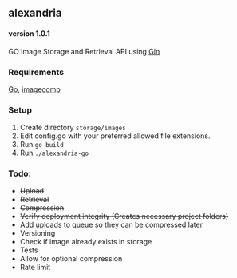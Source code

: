 ## alexandria
#### version 1.0.1
GO Image Storage and Retrieval API using [Gin](https://github.com/gin-gonic/gin)

### Requirements
[Go](https://www.php.net/), [imagecomp](https://github.com/aprimadi/imagecomp)

### Setup
1. Create directory `storage/images`
2. Edit config.go with your preferred allowed file extensions.
3. Run `go build`
4. Run `./alexandria-go`

### Todo:
- ~~Upload~~
- ~~Retrieval~~
- ~~Compression~~
- ~~Verify deployment integrity (Creates necessary project folders)~~
- Add uploads to queue so they can be compressed later
- Versioning
- Check if image already exists in storage
- Tests
- Allow for optional compression
- Rate limit
